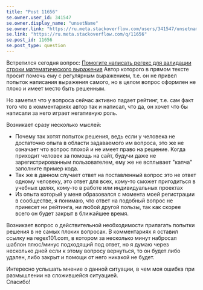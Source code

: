 ```yaml
---
title: "Post 11656"
se.owner.user_id: 341547
se.owner.display_name: "unsetName"
se.owner.link: "https://ru.meta.stackoverflow.com/users/341547/unsetname"
se.link: "https://ru.meta.stackoverflow.com/q/11656"
se.post_id: 11656
se.post_type: question
---
```

<p>Встретился сегодня вопрос:
<a href="https://ru.stackoverflow.com/q/1316864/3415476">Помогите написать регекс для валидации строки математического выражения</a>
Автор которого в прямом тексте просит помочь ему с регулярным выражением, т.е. он не привел попыток написания выражения самого, но в целом вопрос оформлен не плохо и имеет место быть решенным.</p>
<p>Но заметил что у вопроса сейчас активно падает рейтинг, т.е. сам факт того что в комментариях автор так и написал, что да, он хочет что бы написали за него играет негативную роль.</p>
<p>Возникает сразу несколько мыслей:</p>
<ul>
<li>Почему так хотят попыток решения, ведь если у человека не достаточно опыта в области задаваемого им вопроса, это же не означает что вопрос плохой и не имеет право на решение. Когда приходит человек за помощь на сайт, будучи даже не зарегистрированным пользователем, ему же не всплывает &quot;капча&quot; заполните пример кода.</li>
<li>Так же в данном случает ответ на поставленный вопрос это не ответ одному человеку, это ответ для всех, кому-то сможет пригодиться в учебных целях, кому-то в работе или индивидуальных проектах</li>
<li>Из опыта который у меня образовался с момента моей регистрации в сообществе, я понимаю, что ответ на подобный вопрос не принесет ни рейтинга, ни любой другой пользы, так как скорее всего он будет закрыт в ближайшее время.</li>
</ul>
<p>Возникает вопрос о действительной необходимости прилагать попытки решения в не самых плохих вопросах. В комментариях я оставил ссылку на regex101.com, в котором за несколько минут набросал шаблон плюс/минус подходящий под ответ, но я думаю через несколько дней если к этому вопросу вернуться, то он будет либо удален, либо закрыт и помощи от него никакой не будет.</p>
<p>Интересно услышать мнение о данной ситуации, в чем моя ошибка при размышлении на сложившейся ситуацией.<br />
Спасибо!</p>
